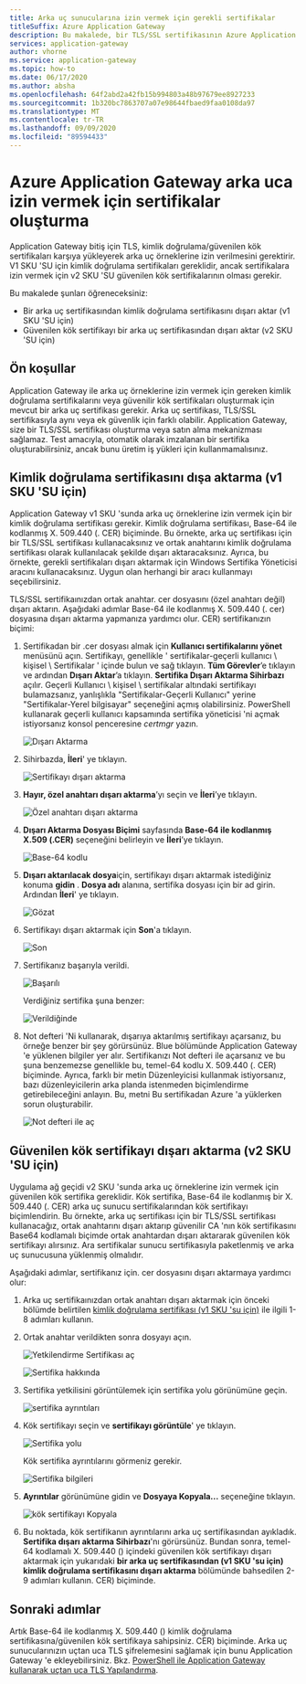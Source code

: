 ```yaml
---
title: Arka uç sunucularına izin vermek için gerekli sertifikalar
titleSuffix: Azure Application Gateway
description: Bu makalede, bir TLS/SSL sertifikasının Azure Application Gateway arka uç örneklerine izin vermek için gerekli olan kimlik doğrulama sertifikasına ve güvenilen kök sertifikaya nasıl dönüştürülebileceği hakkında örnekler verilmektedir.
services: application-gateway
author: vhorne
ms.service: application-gateway
ms.topic: how-to
ms.date: 06/17/2020
ms.author: absha
ms.openlocfilehash: 64f2abd2a42fb15b994803a48b97679ee8927233
ms.sourcegitcommit: 1b320bc7863707a07e98644fbaed9faa0108da97
ms.translationtype: MT
ms.contentlocale: tr-TR
ms.lasthandoff: 09/09/2020
ms.locfileid: "89594433"
---
```

# <a name="create-certificates-to-allow-the-backend-with-azure-application-gateway"></a>Azure Application Gateway arka uca izin vermek için sertifikalar oluşturma

Application Gateway bitiş için TLS, kimlik doğrulama/güvenilen kök sertifikaları karşıya yükleyerek arka uç örneklerine izin verilmesini gerektirir. V1 SKU 'SU için kimlik doğrulama sertifikaları gereklidir, ancak sertifikalara izin vermek için v2 SKU 'SU güvenilen kök sertifikalarının olması gerekir.

Bu makalede şunları öğreneceksiniz:


- Bir arka uç sertifikasından kimlik doğrulama sertifikasını dışarı aktar (v1 SKU 'SU için)
- Güvenilen kök sertifikayı bir arka uç sertifikasından dışarı aktar (v2 SKU 'SU için)

## <a name="prerequisites"></a>Ön koşullar

Application Gateway ile arka uç örneklerine izin vermek için gereken kimlik doğrulama sertifikalarını veya güvenilir kök sertifikaları oluşturmak için mevcut bir arka uç sertifikası gerekir. Arka uç sertifikası, TLS/SSL sertifikasıyla aynı veya ek güvenlik için farklı olabilir. Application Gateway, size bir TLS/SSL sertifikası oluşturma veya satın alma mekanizması sağlamaz. Test amacıyla, otomatik olarak imzalanan bir sertifika oluşturabilirsiniz, ancak bunu üretim iş yükleri için kullanmamalısınız. 

## <a name="export-authentication-certificate-for-v1-sku"></a>Kimlik doğrulama sertifikasını dışa aktarma (v1 SKU 'SU için)

Application Gateway v1 SKU 'sunda arka uç örneklerine izin vermek için bir kimlik doğrulama sertifikası gerekir. Kimlik doğrulama sertifikası, Base-64 ile kodlanmış X. 509.440 (. CER) biçiminde. Bu örnekte, arka uç sertifikası için bir TLS/SSL sertifikası kullanacaksınız ve ortak anahtarını kimlik doğrulama sertifikası olarak kullanılacak şekilde dışarı aktaracaksınız. Ayrıca, bu örnekte, gerekli sertifikaları dışarı aktarmak için Windows Sertifika Yöneticisi aracını kullanacaksınız. Uygun olan herhangi bir aracı kullanmayı seçebilirsiniz.

TLS/SSL sertifikaınızdan ortak anahtar. cer dosyasını (özel anahtarı değil) dışarı aktarın. Aşağıdaki adımlar Base-64 ile kodlanmış X. 509.440 (. cer) dosyasına dışarı aktarma yapmanıza yardımcı olur. CER) sertifikanızın biçimi:

1. Sertifikadan bir .cer dosyası almak için **Kullanıcı sertifikalarını yönet** menüsünü açın. Sertifikayı, genellikle ' sertifikalar-geçerli kullanıcı \ kişisel \ Sertifikalar ' içinde bulun ve sağ tıklayın. **Tüm Görevler**’e tıklayın ve ardından **Dışarı Aktar**’a tıklayın. **Sertifika Dışarı Aktarma Sihirbazı** açılır. Geçerli Kullanıcı \ kişisel \ sertifikalar altındaki sertifikayı bulamazsanız, yanlışlıkla "Sertifikalar-Geçerli Kullanıcı" yerine "Sertifikalar-Yerel bilgisayar" seçeneğini açmış olabilirsiniz. PowerShell kullanarak geçerli kullanıcı kapsamında sertifika yöneticisi 'ni açmak istiyorsanız konsol penceresine *certmgr* yazın.

   ![Dışarı Aktarma](./media/certificates-for-backend-authentication/export.png)

2. Sihirbazda, **İleri**' ye tıklayın.

   ![Sertifikayı dışarı aktarma](./media/certificates-for-backend-authentication/exportwizard.png)

3. **Hayır, özel anahtarı dışarı aktarma**’yı seçin ve **İleri**’ye tıklayın.

   ![Özel anahtarı dışarı aktarma](./media/certificates-for-backend-authentication/notprivatekey.png)

4. **Dışarı Aktarma Dosyası Biçimi** sayfasında **Base-64 ile kodlanmış X.509 (.CER)** seçeneğini belirleyin ve **İleri**’ye tıklayın.

   ![Base-64 kodlu](./media/certificates-for-backend-authentication/base64.png)

5. **Dışarı aktarılacak dosya**için, sertifikayı dışarı aktarmak istediğiniz konuma **gidin** . **Dosya adı** alanına, sertifika dosyası için bir ad girin. Ardından **İleri**' ye tıklayın.

   ![Gözat](./media/certificates-for-backend-authentication/browse.png)

6. Sertifikayı dışarı aktarmak için **Son**'a tıklayın.

   ![Son](./media/certificates-for-backend-authentication/finish.png)

7. Sertifikanız başarıyla verildi.

   ![Başarılı](./media/certificates-for-backend-authentication/success.png)

   Verdiğiniz sertifika şuna benzer:

   ![Verildiğinde](./media/certificates-for-backend-authentication/exported.png)

8. Not defteri 'Ni kullanarak, dışarıya aktarılmış sertifikayı açarsanız, bu örneğe benzer bir şey görürsünüz. Blue bölümünde Application Gateway 'e yüklenen bilgiler yer alır. Sertifikanızı Not defteri ile açarsanız ve bu şuna benzemezse genellikle bu, temel-64 kodlu X. 509.440 (. CER) biçiminde. Ayrıca, farklı bir metin Düzenleyicisi kullanmak istiyorsanız, bazı düzenleyicilerin arka planda istenmeden biçimlendirme getirebileceğini anlayın. Bu, metni Bu sertifikadan Azure 'a yüklerken sorun oluşturabilir.

   ![Not defteri ile aç](./media/certificates-for-backend-authentication/format.png)

## <a name="export-trusted-root-certificate-for-v2-sku"></a>Güvenilen kök sertifikayı dışarı aktarma (v2 SKU 'SU için)

Uygulama ağ geçidi v2 SKU 'sunda arka uç örneklerine izin vermek için güvenilen kök sertifika gereklidir. Kök sertifika, Base-64 ile kodlanmış bir X. 509.440 (. CER) arka uç sunucu sertifikalarından kök sertifikayı biçimlendirin. Bu örnekte, arka uç sertifikası için bir TLS/SSL sertifikası kullanacağız, ortak anahtarını dışarı aktarıp güvenilir CA 'nın kök sertifikasını Base64 kodlamalı biçimde ortak anahtardan dışarı aktararak güvenilen kök sertifikayı alırsınız. Ara sertifikalar sunucu sertifikasıyla paketlenmiş ve arka uç sunucusuna yüklenmiş olmalıdır.

Aşağıdaki adımlar, sertifikanız için. cer dosyasını dışarı aktarmaya yardımcı olur:

1. Arka uç sertifikaınızdan ortak anahtarı dışarı aktarmak için önceki bölümde belirtilen [kimlik doğrulama sertifikası (v1 SKU 'su için)](#export-authentication-certificate-for-v1-sku) ile ilgili 1-8 adımları kullanın.

2. Ortak anahtar verildikten sonra dosyayı açın.

   ![Yetkilendirme Sertifikası aç](./media/certificates-for-backend-authentication/openAuthcert.png)

   ![Sertifika hakkında](./media/certificates-for-backend-authentication/general.png)

3. Sertifika yetkilisini görüntülemek için sertifika yolu görünümüne geçin.

   ![sertifika ayrıntıları](./media/certificates-for-backend-authentication/certdetails.png)

4. Kök sertifikayı seçin ve **sertifikayı görüntüle**' ye tıklayın.

   ![Sertifika yolu](./media/certificates-for-backend-authentication/rootcert.png)

   Kök sertifika ayrıntılarını görmeniz gerekir.

   ![Sertifika bilgileri](./media/certificates-for-backend-authentication/rootcertdetails.png)

5. **Ayrıntılar** görünümüne gidin ve **Dosyaya Kopyala...** seçeneğine tıklayın.

   ![kök sertifikayı Kopyala](./media/certificates-for-backend-authentication/rootcertcopytofile.png)

6. Bu noktada, kök sertifikanın ayrıntılarını arka uç sertifikasından ayıkladık. **Sertifika dışarı aktarma Sihirbazı**'nı görürsünüz. Bundan sonra, temel-64 kodlamalı X. 509.440 () içindeki güvenilen kök sertifikayı dışarı aktarmak için yukarıdaki **bir arka uç sertifikasından (v1 SKU 'su için) kimlik doğrulama sertifikasını dışarı aktarma** bölümünde bahsedilen 2-9 adımları kullanın. CER) biçiminde.

## <a name="next-steps"></a>Sonraki adımlar

Artık Base-64 ile kodlanmış X. 509.440 () kimlik doğrulama sertifikasına/güvenilen kök sertifikaya sahipsiniz. CER) biçiminde. Arka uç sunucularınızın uçtan uca TLS şifrelemesini sağlamak için bunu Application Gateway 'e ekleyebilirsiniz. Bkz. [PowerShell ile Application Gateway kullanarak uçtan uca TLS Yapılandırma](https://docs.microsoft.com/azure/application-gateway/application-gateway-end-to-end-ssl-powershell).


